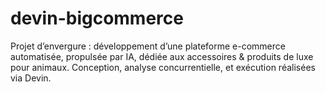 # devin-bigcommerce
Projet d’envergure : développement d’une plateforme e-commerce automatisée, propulsée par IA, dédiée aux accessoires &amp; produits de luxe pour animaux. Conception, analyse concurrentielle, et exécution réalisées via Devin.

